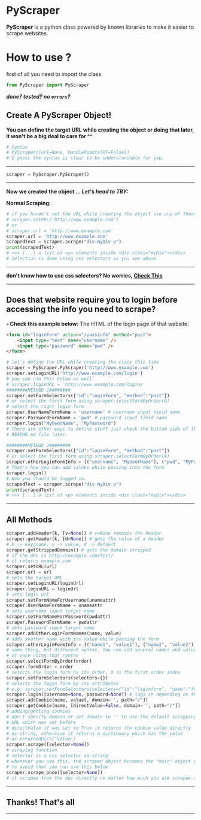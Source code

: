 # PyScraper

**PyScraper** is a python class powered by known libraries to make
it easier to scrape websites.

How to use ?
============
first of all you need to import the class
```python
from PyScraper import PyScraper
```

***done? tested? no `errors`?***

**Create A PyScraper Object!**
--------------------------------
**You can define the target URL while creating the object or doing that later, it won't be a big deal to care for ^^**
```py
# Syntax
# PyScraper([url=None, handleRobotsTXT=False])
# I guess the syntax is clear to be understandable for you.
```
---------------------------------------------------------------------------
```python
scraper = PyScraper.PyScraper()
```
---------------------------------------------------------------------------
**Now we created the object ... _Let's head to TRY:_**

**Normal Scraping:**
```python
# if you haven't set the URL while creating the object use any of these
# scraper.setURL('http://www.example.com')
# or
# scraper.url = 'http://www.example.com'
scraper.url = 'http://www.example.com'
scrapedText = scraper.scrape("div.myDiv p")
print(scrapedText)
# >>> [...] a list of <p> elements inside <div class="myDiv"></div>
# Selection is done using css selectors as you see above
```
-------------------------------------------------------------------------
**don't know how to use css selectors? No worries, [Check This](https://www.w3schools.com/cssref/css_selectors.asp)**

---------------------------------------------------------------------------
Does that website require you to login before accessing the info you need to scrape?
-------------------------------------------------------------------------------
**- Check this example below:**
The HTML of the login page of that website:
```html
<form id="loginForm" action="/passinfo" method="post">
    <input type="text" name="username" />
    <input type="password" name="pwd" />
</form>
```
```python
# let's define the URL while creating the class this time
scraper = PyScraper.PyScraper('http://www.example.com')
scraper.setLoginURL('http://www.example.com/login')
# you can use this below as well
# scraper.loginURL = 'http://www.example.com/login/'
########METHOD 1########
scraper.setFormSelectors({"id":"loginForm", "method":"post"})
# or select the first form using scraper.selectFormByOrder(0)
# select the right login form
scraper.UserNameFormName = 'username' # username input field name
scraper.PasswordFormName = 'pwd' # password input field name
scraper.login("MyUserName", "MyPassword")
# There are other ways to define stuff just check the bottom side of this
# README.md file later.

########METHOD 2########
scraper.setFormSelectors({"id":"loginForm", "method":"post"})
# or select the first form using scraper.selectFormByOrder(0)
scraper.otherLoginFormInfo = [("username", "MyUserName"), ("pwd", "MyPassword")]
# That's how you can add values while passing into the form
scraper.login()
# Now you should be logged in.
scrapedText = scraper.scrape("div.myDiv p")
print(scrapedText)
# >>> [...] a list of <p> elements inside <div class="myDiv"></div>
```
-------------------------------------------------------------------------------
All Methods
-------------

```py
scraper.addHeader(k, [v=None]) # v=None removes the header
scraper.getHeader(k, [d=None]) # gets the value of a header
# k -> key/name, v -> value, d -> default
scraper.getStrippedDomain() # gets the domain stripped
# if the URL is http://example.com/test/
# it returns example.com
scraper.setURL(url) 
scraper.url = url
# sets the target URL
scraper.setLoginURL(loginUrl)
scraper.loginURL = loginUrl
# sets login url
scraper.setFormNameForUsername(unameattr)
scraper.UserNameFormName = unameattr
# sets username input target name
scraper.setFormNameForPassword(pwdattr)
scraper.PasswordFormName = pwdattr
# sets password input target name
scraper.addOtherLoginFormNames(name, value)
# adds another name with its value while passing the form
scraper.otherLoginFormInfo = [("name1", "value1"), ("name2", "value2")]
# same thing, but different syntax, You can add several names and values
# at once using that syntax
scraper.selectFormByOrder(order)
scraper.formOrder = order
# selects the login form by its order, 0 is the first order index
scraper.setFormSelectors(selectors={})
# selects the login form by its attributes
# e.g: scraper.setFormSelectors(selectors={"id":"loginform", "name":"form"})
scraper.login([username=None, password=None]) # logs in depending on the  given Info above
scraper.addCookie(name, value[, domain='', path="/"])
scraper.getCookie(name, [directValue=False, domain='', path="/"])
# adding/getting cookies
# don't specify domain or set domain to '' to use the default scrapping
# URL which was set before
# directValue if was set to True it returns the cookie value directly
# as string, otherwise it returns a dictionary which has the value
# as returnedDict["value"]
scraper.scrape([selector=None])
# scraping function
# selector is a css selector as string
# whenever you use this, the scraped object becomes the "main" object you scrape inside after
# to avoid that you can use this below
scraper.scrape_once([selector=None])
# it scrapes from the doc directly no matter how much you use scraper.scrape([selector=None])
```
-------------------------------------------------------------------------
Thanks! That's all
------------------
-------------------------------------------------------------------------

